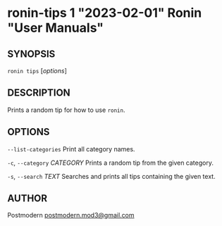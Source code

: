 # ronin-tips 1 "2023-02-01" Ronin "User Manuals"

## SYNOPSIS

`ronin tips` [*options*]

## DESCRIPTION

Prints a random tip for how to use `ronin`.

## OPTIONS

`--list-categories`
	Print all category names.

`-c`, `--category` *CATEGORY*
	Prints a random tip from the given category.

`-s`, `--search` *TEXT*
	Searches and prints all tips containing the given text.

## AUTHOR

Postmodern <postmodern.mod3@gmail.com>

